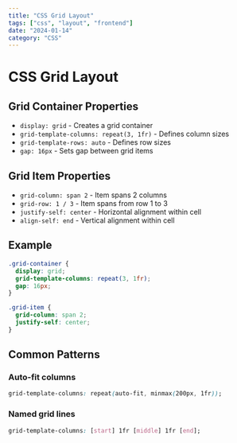 ```yaml
---
title: "CSS Grid Layout"
tags: ["css", "layout", "frontend"]
date: "2024-01-14"
category: "CSS"
---
```


# CSS Grid Layout

## Grid Container Properties

- `display: grid` - Creates a grid container
- `grid-template-columns: repeat(3, 1fr)` - Defines column sizes
- `grid-template-rows: auto` - Defines row sizes
- `gap: 16px` - Sets gap between grid items

## Grid Item Properties

- `grid-column: span 2` - Item spans 2 columns
- `grid-row: 1 / 3` - Item spans from row 1 to 3
- `justify-self: center` - Horizontal alignment within cell
- `align-self: end` - Vertical alignment within cell

## Example

```css
.grid-container {
  display: grid;
  grid-template-columns: repeat(3, 1fr);
  gap: 16px;
}

.grid-item {
  grid-column: span 2;
  justify-self: center;
}
```

## Common Patterns

### Auto-fit columns
```css
grid-template-columns: repeat(auto-fit, minmax(200px, 1fr));
```

### Named grid lines
```css
grid-template-columns: [start] 1fr [middle] 1fr [end];
```
